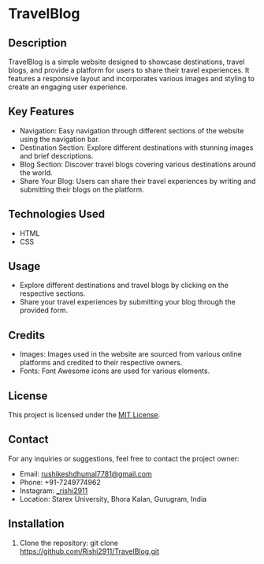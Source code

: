 # TravelBlog

## Description
TravelBlog is a simple website designed to showcase destinations, travel blogs, and provide a platform for users to share their travel experiences. It features a responsive layout and incorporates various images and styling to create an engaging user experience.

## Key Features
- Navigation: Easy navigation through different sections of the website using the navigation bar.
- Destination Section: Explore different destinations with stunning images and brief descriptions.
- Blog Section: Discover travel blogs covering various destinations around the world.
- Share Your Blog: Users can share their travel experiences by writing and submitting their blogs on the platform.

## Technologies Used
- HTML
- CSS


## Usage
- Explore different destinations and travel blogs by clicking on the respective sections.
- Share your travel experiences by submitting your blog through the provided form.

## Credits
- Images: Images used in the website are sourced from various online platforms and credited to their respective owners.
- Fonts: Font Awesome icons are used for various elements.

## License
This project is licensed under the [MIT License](LICENSE).

## Contact
For any inquiries or suggestions, feel free to contact the project owner:
- Email: [rushikeshdhumal7781@gmail.com](mailto:rushikeshdhumal7781@gmail.com)
- Phone: +91-7249774962
- Instagram: [_rishi2911](https://instagram.com/_rishi2911)
- Location: Starex University, Bhora Kalan, Gurugram, India


## Installation
1. Clone the repository:
git clone https://github.com/Rishi2911/TravelBlog.git
